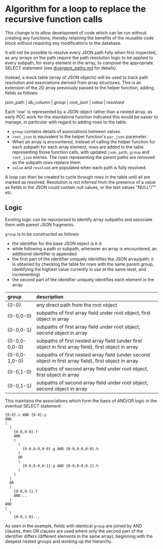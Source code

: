 # Algorithm for a loop to replace the recursive function calls

This change is to allow development of code which can be run without creating any functions, thereby retaining the benefits of the reusable code block without requiring any modifications to the database.

It will not be possible to resolve every JSON path fully when first inspected, as any arrays on the path require the path resolution logic to be applied to every subpath, for every element in the array, to compose the appropriate SELECT statement (see [divergent_paths.md](./divergent_paths.md) for details).

Instead, a mock table (array of JSON objects) will be used to track path resolution and associations derived from array structures. This is an extension of the 2D array previously passed to the helper function, adding fields as follows:

json_path | db_column | *group* | *root_json* | *value* | *resolved*

Each 'row' is represented by a JSON object rather than a nested array, as early POC work for the standalone function indicated this would be easier to manage, in particular with regard to adding rows to the table.

- `group` contains details of associations between values.
- `root_json` is equivalent to the helper function's `par_json` parameter.
- When an array is encountered, instead of calling the helper function for each subpath for each array element, rows are added to the table representing those function calls, with updated `json_path`, `group` and `root_json` entries. The rows representing the parent paths are removed as the subpath rows replace them.
- `value` and `resolved` are populated when each path is fully resolved.

A loop can then be created to cycle through rows in the table until all are marked as resolved. Resolution is not inferred from the presence of a value as fields in the JSON could contain null values, or the text values "NULL"/"<NULL>" etc.

## Logic

Existing logic can be repurposed to identify array subpaths and associate them with parent JSON fragments.

`group` is to be constructed as follows:
- the identifier for the base JSON object is `0-0`
- while following a path or subpath, whenever an array is encountered, an additional identifier is appended
- the first part of the identifier uniquely identifies the JSON array/path; it is obtained by checking the table for rows with the same parent group, identifying the highest value currently in use at the same level, and incrementing)
- the second part of the identifier uniquely identifies each element in the array

group         | description
:-------------|:------------
{0-0}         | any direct path from the root object
{0-0,0-0}     | subpaths of first array field under root object, first object in array
{0-0,0-1}     | subpaths of first array field under root object, second object in array
{0-0,0-0,0-0} | subpaths of first nested array field (under first object in first array field), first object in array
{0-0,0-1,0-0} | subpaths of first nested array field (under second object in first array field), first object in array
{0-0,1-0}     | subpaths of second array field under root object, first object in array
{0-0,1-1}     | subpaths of second array field under root object, second object in array

This maintains the associations which form the basis of AND/OR logic in the eventual SELECT statement:
```
{0-0}.x AND {0-0}.y
AND
(
  (
    {0-0,0-0}.f
    AND
    (
      (
        {0-0,0-0,0-0}.g AND {0-0,0-0,0-0}.h
      )
      OR
      (
        {0-0,0-0,0-1}.g AND {0-0,0-0,0-1}.h
      )
    )
  )
  OR
  (
    {0-0,0-1}.f
    AND...
  )
AND
(
  (
    {0-0,1-0}...
```
As seen in the example, fields with identical `group` are joined by AND clauses, then OR clauses are used where only the second part of the identifier differs (different elements in the same array), beginning with the deepest nested groups and working up the hierarchy.
